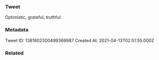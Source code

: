 ### Tweet
Optimistic, grateful, truthful.

### Metadata
Tweet ID: 1381802300499369987
Created At: 2021-04-13T02:51:55.000Z

### Related

